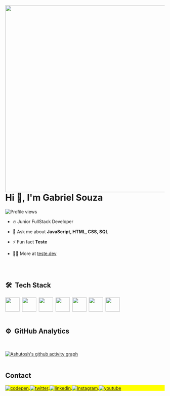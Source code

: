 <img align="right" height="590em" src="https://raw.githubusercontent.com/gist/GabrielSouza18/cf79905e554eeb8343b51ed44107fe38/raw/fbb47b66c5bb429eabee2a80e95a5e81fadb6c9e/gitcard.svg"/>
<h1 align="left">Hi 👋, I'm Gabriel Souza</h1>
<p align="left"> <img src="https://komarev.com/ghpvc/?username=gabrielsouza18&color=blue" alt="Profile views" /> </p>

- 🔥 Junior FullStack Developer

- 💬 Ask me about **JavaScript, HTML, CSS, SQL**

- ⚡ Fun fact **Teste**

- 👨‍💻 More at [teste.dev](https://teste.dev)



<br><br>

## 🛠 &nbsp;Tech Stack

<img src="https://cdn.jsdelivr.net/gh/devicons/devicon/icons/javascript/javascript-original.svg" width="45">&nbsp;
<img src="https://cdn.jsdelivr.net/gh/devicons/devicon/icons/html5/html5-plain.svg" width="45">&nbsp;
<img src="https://cdn.jsdelivr.net/gh/devicons/devicon/icons/css3/css3-plain.svg" width="45">&nbsp;
<img src="https://cdn.jsdelivr.net/gh/devicons/devicon/icons/php/php-plain.svg" width="45">&nbsp;
<img src="https://cdn.jsdelivr.net/gh/devicons/devicon/icons/mysql/mysql-plain.svg" width="45">&nbsp;
<img src="https://cdn.jsdelivr.net/gh/devicons/devicon/icons/git/git-plain.svg" width="45">&nbsp;
<img src="https://cdn.jsdelivr.net/gh/devicons/devicon/icons/googlecloud/googlecloud-original.svg" width="45">&nbsp;
<br><br>

## ⚙️ &nbsp;GitHub Analytics

<br><br> [![Ashutosh's github activity graph](https://github-readme-activity-graph.vercel.app/graph?username=gabrielsouza18&theme=modern-lilac)](https://github.com/ashutosh00710/github-readme-activity-graph)
<br><br>

## Contact

<p align="left" style="background:yellow">
<a href="https://codepen.io/maykbrito" target="_blank">
  <img align="center" src="https://img.shields.io/badge/-maykbrito-05122A?style=flat&logo=codepen" alt="codepen"/>
</a>
<a href="https://twitter.com/maykbrito" target="_blank">
  <img align="center" src="https://img.shields.io/badge/-maykbrito-05122A?style=flat&logo=twitter" alt="twitter"/>  
</a>
<a href="https://linkedin.com/in/maykbrito" target="_blank">
  <img align="center" src="https://img.shields.io/badge/-maykbrito-05122A?style=flat&logo=linkedin" alt="linkedin"/>
</a>
<a href="https://instagram.com/maykbrito" target="_blank">
 <img align="center" src="https://img.shields.io/badge/-maykbrito-05122A?style=flat&logo=instagram" alt="instagram"/>
</a>
<a href="https://youtube.com/maykbrito" target="_blank">
 <img align="center" src="https://img.shields.io/badge/-maykbrito-05122A?style=flat&logo=youtube" alt="youtube"/>
</a>
</p>




